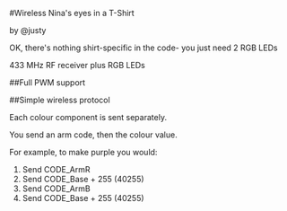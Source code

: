 #Wireless Nina's eyes in a T-Shirt

by @justy

OK, there's nothing shirt-specific in the code- you just need 2 RGB LEDs

433 MHz RF receiver plus RGB LEDs

##Full PWM support


##Simple wireless protocol

Each colour component is sent separately.

You send an arm code, then the colour value.

For example, to make purple you would:

1. Send CODE\_ArmR
2. Send CODE\_Base + 255 (40255)
3. Send CODE\_ArmB
4. Send CODE\_Base + 255 (40255)


